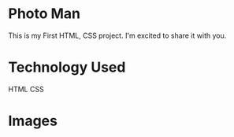 # Photo Man
This is my First HTML, CSS project. I'm excited to share it with you.

# Technology Used
HTML
CSS

# Images